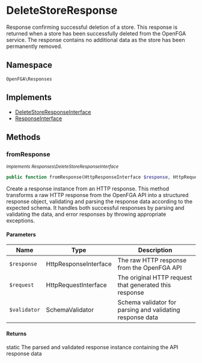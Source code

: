 # DeleteStoreResponse

Response confirming successful deletion of a store. This response is returned when a store has been successfully deleted from the OpenFGA service. The response contains no additional data as the store has been permanently removed.

## Namespace
`OpenFGA\Responses`

## Implements
* [DeleteStoreResponseInterface](Responses/DeleteStoreResponseInterface.md)
* [ResponseInterface](Responses/ResponseInterface.md)



## Methods
### fromResponse

*<small>Implements Responses\DeleteStoreResponseInterface</small>*  

```php
public function fromResponse(HttpResponseInterface $response, HttpRequestInterface $request, SchemaValidator $validator): static
```

Create a response instance from an HTTP response. This method transforms a raw HTTP response from the OpenFGA API into a structured response object, validating and parsing the response data according to the expected schema. It handles both successful responses by parsing and validating the data, and error responses by throwing appropriate exceptions.

#### Parameters
| Name | Type | Description |
|------|------|-------------|
| `$response` | HttpResponseInterface | The raw HTTP response from the OpenFGA API |
| `$request` | HttpRequestInterface | The original HTTP request that generated this response |
| `$validator` | SchemaValidator | Schema validator for parsing and validating response data |

#### Returns
static
 The parsed and validated response instance containing the API response data

